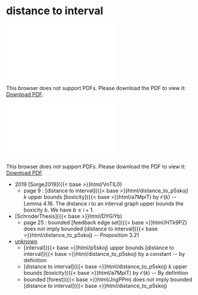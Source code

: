 # distance to interval




<object data="../local_distance_to_p5skoj.pdf" type="application/pdf" width="100%" height="480px"><embed src="../local_distance_to_p5skoj.pdf"><p>This browser does not support PDFs. Please download the PDF to view it: <a href="../local_distance_to_p5skoj.pdf">Download PDF</a>.</p></embed></object>


<object data="../inclusions_distance_to_p5skoj.pdf" type="application/pdf" width="100%" height="480px"><embed src="../inclusions_distance_to_p5skoj.pdf"><p>This browser does not support PDFs. Please download the PDF to view it: <a href="../inclusions_distance_to_p5skoj.pdf">Download PDF</a>.</p></embed></object>

* 2019 [Sorge2019]({{< base >}}html/VnTIL0)
    * page 9 : [distance to interval]({{< base >}}html/distance_to_p5skoj) $k$ upper bounds [boxicity]({{< base >}}html/a7MpiT) by $\mathcal O(k)$ -- Lemma 4.16. The distance $i$ to an interval graph upper bounds the boxicity $b$. We have $b \le i+1$.
*  [SchroderThesis]({{< base >}}html/DYGiYb)
    * page 25 : bounded [feedback edge set]({{< base >}}html/HTk9PZ) does not imply bounded [distance to interval]({{< base >}}html/distance_to_p5skoj) -- Proposition 3.21
*  [unknown](#)
    * [interval]({{< base >}}html/p5skoj) upper bounds [distance to interval]({{< base >}}html/distance_to_p5skoj) by a constant -- by definition
    * [distance to interval]({{< base >}}html/distance_to_p5skoj) $k$ upper bounds [boxicity]({{< base >}}html/a7MpiT) by $\mathcal O(k)$ -- By definition
    * bounded [forest]({{< base >}}html/JngPPm) does not imply bounded [distance to interval]({{< base >}}html/distance_to_p5skoj)
